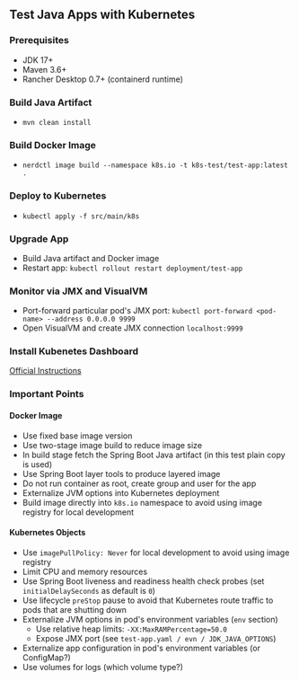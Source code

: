 ## Test Java Apps with Kubernetes

### Prerequisites
- JDK 17+
- Maven 3.6+
- Rancher Desktop 0.7+ (containerd runtime)

### Build Java Artifact
- `mvn clean install`

### Build Docker Image
- `nerdctl image build --namespace k8s.io -t k8s-test/test-app:latest .`

### Deploy to Kubernetes
- `kubectl apply -f src/main/k8s`

### Upgrade App
- Build Java artifact and Docker image
- Restart app: `kubectl rollout restart deployment/test-app`

### Monitor via JMX and VisualVM
- Port-forward particular pod's JMX port: `kubectl port-forward <pod-name> --address 0.0.0.0 9999`
- Open VisualVM and create JMX connection `localhost:9999`

### Install Kubenetes Dashboard
[Official Instructions](https://kubernetes.io/docs/tasks/access-application-cluster/web-ui-dashboard/)

### Important Points

#### Docker Image
- Use fixed base image version
- Use two-stage image build to reduce image size
- In build stage fetch the Spring Boot Java artifact (in this test plain copy is used)
- Use Spring Boot layer tools to produce layered image
- Do not run container as root, create group and user for the app
- Externalize JVM options into Kubernetes deployment
- Build image directly into `k8s.io` namespace to avoid using image registry for local development

#### Kubernetes Objects
- Use `imagePullPolicy: Never` for local development to avoid using image registry
- Limit CPU and memory resources
- Use Spring Boot liveness and readiness health check probes (set `initialDelaySeconds` as default is `0`)
- Use lifecycle `preStop` pause to avoid that Kubernetes route traffic to pods that are shutting down
- Externalize JVM options in pod's environment variables (`env` section)
  + Use relative heap limits: `-XX:MaxRAMPercentage=50.0`
  + Expose JMX port (see `test-app.yaml / evn / JDK_JAVA_OPTIONS`)
- Externalize app configuration in pod's environment variables (or ConfigMap?)
- Use volumes for logs (which volume type?)